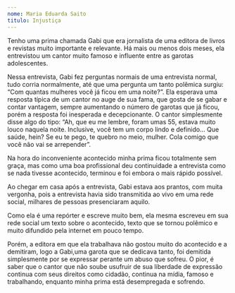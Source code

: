 ```yaml
---
nome: Maria Eduarda Saito
titulo: Injustiça
---
```


Tenho uma prima chamada Gabi que era jornalista de uma editora de livros e revistas muito importante e relevante. Há mais ou menos dois meses, ela entrevistou um cantor muito famoso e influente entre as garotas adolescentes.

Nessa entrevista, Gabi fez perguntas normais de uma entrevista normal, tudo corria normalmente, até que uma pergunta um tanto polêmica surgiu: “Com quantas mulheres você já ficou em uma noite?”. Ela esperava uma resposta típica de um cantor no auge de sua fama, que gosta de se gabar e contar vantagem, sempre aumentando o número de garotas que já ficou, porém a resposta foi inesperada e decepcionante. O cantor simplesmente disse algo do tipo: “Ah, que eu me lembre, foram umas 55, estava muito louco naquela noite. Inclusive,  você tem um corpo lindo e definido... Que saúde, hein? Se eu te pego, te quebro no meio, mulher. Cola comigo que você não vai se arrepender”.

Na hora do inconveniente acontecido minha prima ficou totalmente sem graça, mas como uma boa profissional deu continuidade a entrevista como se nada tivesse acontecido, terminou e foi embora o mais rápido possível.

Ao chegar em casa após a entrevista, Gabi estava aos prantos, com muita vergonha, pois a entrevista havia sido transmitida ao vivo em uma rede social, milhares de pessoas presenciaram aquilo.

Como ela é uma repórter e escreve muito bem, ela mesma escreveu em sua rede social um texto sobre o acontecido, texto que se tornou polêmico e muito difundido pela internet em pouco tempo.

Porém, a editora em que ela trabalhava não gostou muito do acontecido e a demitiram, logo a Gabi,uma garota que se dedicava tanto, foi demitida simplesmente por se expressar perante um abuso que sofreu. O pior, é saber que o cantor que não soube usufruir de sua liberdade de expressão continua com seus direitos como cidadão, continua na mídia, famoso e trabalhando, enquanto minha prima está desempregada e sofrendo.


